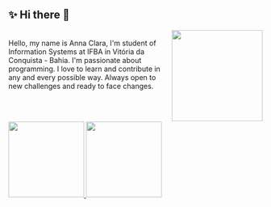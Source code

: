 ## ✨ Hi there 👋 

<img align="right" width="180" src="https://data.whicdn.com/images/344644740/original.gif">

<br>

<div>
  Hello, my name is Anna Clara, I'm student of Information Systems at IFBA in Vitória da Conquista - Bahia. I'm passionate about programming. I love to learn and contribute in any and every possible way. Always open to new challenges and ready to face changes.
</div>

<br><br>

<div>
  <a href="https://github.com/annaclaraf">
  <img height="150em" src="https://github-readme-stats.vercel.app/api?username=annaclaraf&count_private=true&show_icons=true&hide=prs,contribs&include_all_commits=true&theme=dracula">
  <img height="150em" src="https://github-readme-stats.vercel.app/api/top-langs/?username=annaclaraf&layout=compact&langs_count=8&theme=dracula">
</div>